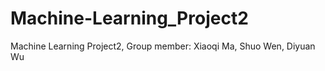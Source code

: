 # Machine-Learning_Project2
Machine Learning Project2, Group member: Xiaoqi Ma, Shuo Wen, Diyuan Wu
